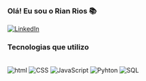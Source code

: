 ### Olá! Eu sou o Rian Rios 📚

[![LinkedIn](https://img.shields.io/badge/LinkedIn-0077B5?style=for-the-badge&logo=linkedin&logoColor=white)](https://www.linkedin.com/in/rian-rios-lemes-72b80524a?lipi=urn%3Ali%3Apage%3Ad_flagship3_profile_view_base_contact_details%3BT6Gu%2FlGARYmgnfUI%2BmY2qw%3D%3D) 

### Tecnologias que utilizo

<div style="display: inline_block"><br>
<img textalign="center" alt="html" src="https://img.shields.io/badge/HTML-239120?style=for-the-badge&logo=html5&logoColor=white">
<img textalign="center" alt="CSS" src="https://img.shields.io/badge/CSS-239120?&style=for-the-badge&logo=css3&logoColor=white">
<img textalign="center" alt="JavaScript" src="https://img.shields.io/badge/JavaScript-F7DF1E?style=for-the-badge&logo=javascript&logoColor=black">
<img textalign="center" alt="Pyhton" src="https://img.shields.io/badge/Python-3776AB?style=for-the-badge&logo=python&logoColor=yellow">
<img textalign="center" alt="SQL" src="https://img.shields.io/badge/SQL-CC2927?style=for-the-badge&logo=microsoftsqlserver&logoColor=black">
</div>

